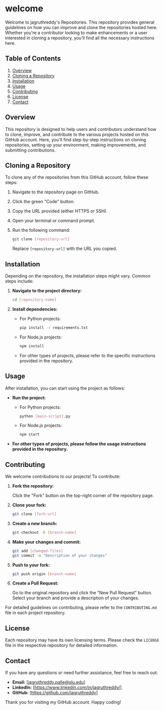 # welcome
Welcome to jagruthreddy's Repositories. This repository provides general guidelines on how you can improve and clone the repositories hosted here. Whether you're a contributor looking to make enhancements or a user interested in cloning a repository, you'll find all the necessary instructions here.

## Table of Contents

1. [Overview](#overview)
2. [Cloning a Repository](#cloning-a-repository)
3. [Installation](#installation)
4. [Usage](#usage)
5. [Contributing](#contributing)
6. [License](#license)
7. [Contact](#contact)

## Overview

This repository is designed to help users and contributors understand how to clone, improve, and contribute to the various projects hosted on this GitHub account. Here, you'll find step-by-step instructions on cloning repositories, setting up your environment, making improvements, and submitting contributions.

## Cloning a Repository

To clone any of the repositories from this GitHub account, follow these steps:

1. Navigate to the repository page on GitHub.
2. Click the green "Code" button.
3. Copy the URL provided (either HTTPS or SSH).
4. Open your terminal or command prompt.
5. Run the following command:

    ```bash
    git clone [repository-url]
    ```

    Replace `[repository-url]` with the URL you copied.

## Installation

Depending on the repository, the installation steps might vary. Common steps include:

1. **Navigate to the project directory:**

    ```bash
    cd [repository-name]
    ```

2. **Install dependencies:**

    - For Python projects:

      ```bash
      pip install -r requirements.txt
      ```

    - For Node.js projects:

      ```bash
      npm install
      ```

    - For other types of projects, please refer to the specific instructions provided in the repository.

## Usage

After installation, you can start using the project as follows:

- **Run the project:**

  - For Python projects:

    ```bash
    python [main-script].py
    ```

  - For Node.js projects:

    ```bash
    npm start
    ```

- **For other types of projects, please follow the usage instructions provided in the repository.**

## Contributing

We welcome contributions to our projects! To contribute:

1. **Fork the repository:**
   
   Click the "Fork" button on the top-right corner of the repository page.

2. **Clone your fork:**

    ```bash
    git clone [fork-url]
    ```

3. **Create a new branch:**

    ```bash
    git checkout -b [branch-name]
    ```

4. **Make your changes and commit:**

    ```bash
    git add [changed-files]
    git commit -m "Description of your changes"
    ```

5. **Push to your fork:**

    ```bash
    git push origin [branch-name]
    ```

6. **Create a Pull Request:**

   Go to the original repository and click the "New Pull Request" button. Select your branch and provide a description of your changes.

For detailed guidelines on contributing, please refer to the `CONTRIBUTING.md` file in each project repository.

## License

Each repository may have its own licensing terms. Please check the `LICENSE` file in the respective repository for detailed information.

## Contact

If you have any questions or need further assistance, feel free to reach out:

- **Email:** [jagruthreddy.palle@slu.edu]
- **LinkedIn:** [https://www.linkedin.com/in/jagruthreddy/]
- **GitHub:** [https://github.com/jagruthreddy]

Thank you for visiting my GitHub account. Happy coding!
